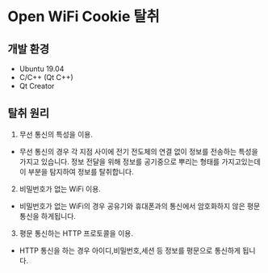 # Open WiFi Cookie 탈취

## 개발 환경

- Ubuntu 19.04
- C/C++ (Qt C++)
- Qt Creator 

## 탈취 원리


1. 무선 통신의 특성을 이용.

- 무선 통신의 경우 각 지점 사이에 전기 전도체의 연결 없이 정보를 전송하는 특성을 가지고 있습니다. 정보 전달을 위해 정보를 공기중으로 뿌리는 형태를 가지고있는데 이 부분을 탐지하여 정보를 탈취합니다. 

2. 비밀번호가 없는 WiFi 이용.

- 비밀번호가 없는 WiFi의 경우 공유기와 휴대폰과의 통신에서 암호화하지 않은 평문 통신을 하게됩니다. 

3. 평문 통신하는 HTTP 프로토콜을 이용.

- HTTP 통신을 하는 경우 아이디,비밀번호,세션 등 정보를 평문으로 통신하게 됩니다. 

